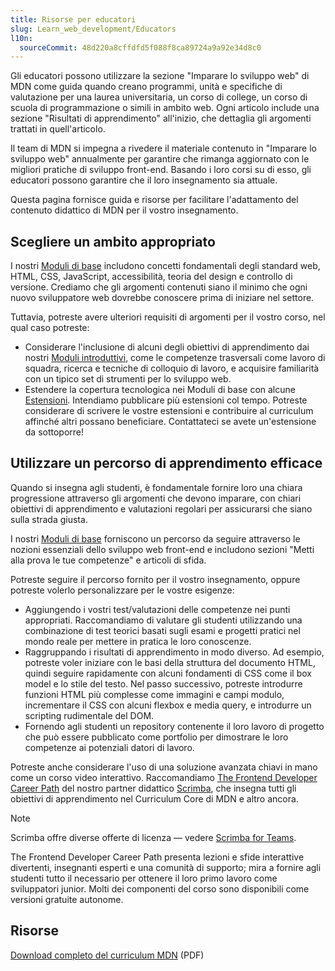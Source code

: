 ```yaml
---
title: Risorse per educatori
slug: Learn_web_development/Educators
l10n:
  sourceCommit: 48d220a8cffdfd5f088f8ca89724a9a92e34d8c0
---
```


Gli educatori possono utilizzare la sezione "Imparare lo sviluppo web" di MDN come guida quando creano programmi, unità e specifiche di valutazione per una laurea universitaria, un corso di college, un corso di scuola di programmazione o simili in ambito web. Ogni articolo include una sezione "Risultati di apprendimento" all'inizio, che dettaglia gli argomenti trattati in quell'articolo.

Il team di MDN si impegna a rivedere il materiale contenuto in "Imparare lo sviluppo web" annualmente per garantire che rimanga aggiornato con le migliori pratiche di sviluppo front-end. Basando i loro corsi su di esso, gli educatori possono garantire che il loro insegnamento sia attuale.

Questa pagina fornisce guida e risorse per facilitare l'adattamento del contenuto didattico di MDN per il vostro insegnamento.

## Scegliere un ambito appropriato

I nostri [Moduli di base](/it/docs/Learn_web_development/Core) includono concetti fondamentali degli standard web, HTML, CSS, JavaScript, accessibilità, teoria del design e controllo di versione. Crediamo che gli argomenti contenuti siano il minimo che ogni nuovo sviluppatore web dovrebbe conoscere prima di iniziare nel settore.

Tuttavia, potreste avere ulteriori requisiti di argomenti per il vostro corso, nel qual caso potreste:

- Considerare l'inclusione di alcuni degli obiettivi di apprendimento dai nostri [Moduli introduttivi](/it/docs/Learn_web_development/Getting_started), come le competenze trasversali come lavoro di squadra, ricerca e tecniche di colloquio di lavoro, e acquisire familiarità con un tipico set di strumenti per lo sviluppo web.
- Estendere la copertura tecnologica nei Moduli di base con alcune [Estensioni](/it/docs/Learn_web_development/Extensions). Intendiamo pubblicare più estensioni col tempo. Potreste considerare di scrivere le vostre estensioni e contribuire al curriculum affinché altri possano beneficiare. Contattateci se avete un'estensione da sottoporre!

## Utilizzare un percorso di apprendimento efficace

Quando si insegna agli studenti, è fondamentale fornire loro una chiara progressione attraverso gli argomenti che devono imparare, con chiari obiettivi di apprendimento e valutazioni regolari per assicurarsi che siano sulla strada giusta.

I nostri [Moduli di base](/it/docs/Learn_web_development/Core) forniscono un percorso da seguire attraverso le nozioni essenziali dello sviluppo web front-end e includono sezioni "Metti alla prova le tue competenze" e articoli di sfida.

Potreste seguire il percorso fornito per il vostro insegnamento, oppure potreste volerlo personalizzare per le vostre esigenze:

- Aggiungendo i vostri test/valutazioni delle competenze nei punti appropriati. Raccomandiamo di valutare gli studenti utilizzando una combinazione di test teorici basati sugli esami e progetti pratici nel mondo reale per mettere in pratica le loro conoscenze.
- Raggruppando i risultati di apprendimento in modo diverso. Ad esempio, potreste voler iniziare con le basi della struttura del documento HTML, quindi seguire rapidamente con alcuni fondamenti di CSS come il box model e lo stile del testo. Nel passo successivo, potreste introdurre funzioni HTML più complesse come immagini e campi modulo, incrementare il CSS con alcuni flexbox e media query, e introdurre un scripting rudimentale del DOM.
- Fornendo agli studenti un repository contenente il loro lavoro di progetto che può essere pubblicato come portfolio per dimostrare le loro competenze ai potenziali datori di lavoro.

Potreste anche considerare l'uso di una soluzione avanzata chiavi in mano come un corso video interattivo. Raccomandiamo [The Frontend Developer Career Path](https://scrimba.com/the-frontend-developer-career-path-c0j?via=mdn) del nostro partner didattico [Scrimba](https://scrimba.com/?via=mdn), che insegna tutti gli obiettivi di apprendimento nel Curriculum Core di MDN e altro ancora.

> [!NOTE]
> Scrimba offre diverse offerte di licenza — vedere [Scrimba for Teams](https://scrimba.com/teams?via=mdn-edu).

The Frontend Developer Career Path presenta lezioni e sfide interattive divertenti, insegnanti esperti e una comunità di supporto; mira a fornire agli studenti tutto il necessario per ottenere il loro primo lavoro come sviluppatori junior. Molti dei componenti del corso sono disponibili come versioni gratuite autonome.

## Risorse

[Download completo del curriculum MDN](https://github.com/mdn/curriculum/releases/latest/download/MDN-Curriculum.pdf) (PDF)
